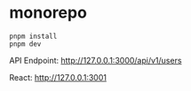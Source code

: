 # monorepo
    pnpm install
    pnpm dev

API Endpoint: http://127.0.0.1:3000/api/v1/users

React: http://127.0.0.1:3001